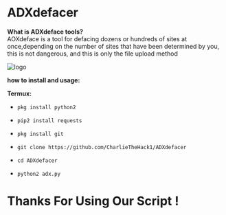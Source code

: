 # ADXdefacer

**What is ADXdeface tools?**<br>
AOXdeface is a tool for defacing dozens or hundreds of sites at once,depending on the number
of sites that have been determined by you, this is not dangerous, and this is only the file upload method<br>

![logo](image.jpg)

**how to install and usage:**

**Termux:**

* `pkg install python2`

* `pip2 install requests`

* `pkg install git`

* `git clone https://github.com/CharlieTheHack1/ADXdefacer`

* `cd ADXdefacer`

* `python2 adx.py`

# Thanks For Using Our Script !
